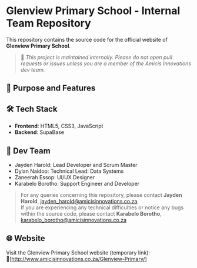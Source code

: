 # Glenview Primary School - Internal Team Repository

This repository contains the source code for the official website of **Glenview Primary School**.

> 📢 _This project is maintained internally. Please do not open pull requests or issues unless you are a member of the Amicis Innovations dev team._

## 📌 Purpose and Features

## 🛠️ Tech Stack
- **Frontend**: HTML5, CSS3, JavaScript
- **Backend**: SupaBase

## 👥 Dev Team
- Jayden Harold: Lead Developer and Scrum Master
- Dylan Naidoo: Technical Lead: Data Systems
- Zaneerah Essop: UI/UX Designer
- Karabelo Borotho: Support Engineer and Developer

>For any queries concerning this repository, please contact **Jayden Harold**, jayden_harold@amicisinnovations.co.za. <br>
If you are experiencing any technical difficulties or notice any bugs within the source code, please contact **Karabelo Borotho**, karabelo_borotho@amicisinnovations.co.za

## 🌐 Website

Visit the Glenview Primary School website (temporary link): 
🔗[http://www.amicisinnovations.co.za/Glenview-Primary/]


